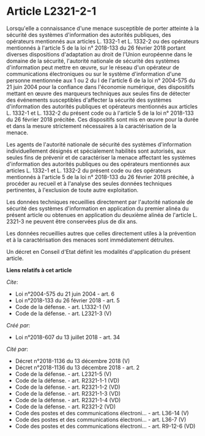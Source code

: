 # Article L2321-2-1

Lorsqu'elle a connaissance d'une menace susceptible de porter atteinte à la sécurité des systèmes d'information des autorités
publiques, des opérateurs mentionnés aux articles L. 1332-1 et L. 1332-2 ou des opérateurs mentionnés à l'article 5 de la loi
n° 2018-133 du 26 février 2018 portant diverses dispositions d'adaptation au droit de l'Union européenne dans le domaine de
la sécurité, l'autorité nationale de sécurité des systèmes d'information peut mettre en œuvre, sur le réseau d'un opérateur
de communications électroniques ou sur le système d'information d'une personne mentionnée aux 1 ou 2 du I de l'article 6 de
la loi n° 2004-575 du 21 juin 2004 pour la confiance dans l'économie numérique, des dispositifs mettant en œuvre des
marqueurs techniques aux seules fins de détecter des événements susceptibles d'affecter la sécurité des systèmes
d'information des autorités publiques et opérateurs mentionnés aux articles L. 1332-1 et L. 1332-2 du présent code ou à
l'article 5 de la loi n° 2018-133 du 26 février 2018 précitée. Ces dispositifs sont mis en œuvre pour la durée et dans la
mesure strictement nécessaires à la caractérisation de la menace. 

Les agents de l'autorité nationale de sécurité des systèmes d'information individuellement désignés et spécialement habilités
sont autorisés, aux seules fins de prévenir et de caractériser la menace affectant les systèmes d'information des autorités
publiques ou des opérateurs mentionnés aux articles L. 1332-1 et L. 1332-2 du présent code ou des opérateurs mentionnés à
l'article 5 de la loi n° 2018-133 du 26 février 2018 précitée, à procéder au recueil et à l'analyse des seules données
techniques pertinentes, à l'exclusion de toute autre exploitation. 

Les données techniques recueillies directement par l'autorité nationale de sécurité des systèmes d'information en application
du premier alinéa du présent article ou obtenues en application du deuxième alinéa de l'article L. 2321-3 ne peuvent être
conservées plus de dix ans. 

Les données recueillies autres que celles directement utiles à la prévention et à la caractérisation des menaces sont
immédiatement détruites. 

Un décret en Conseil d'Etat définit les modalités d'application du présent article.

**Liens relatifs à cet article**

_Cite_:

  - Loi n°2004-575 du 21 juin 2004 - art. 6
  - Loi n°2018-133 du 26 février 2018 - art. 5
  - Code de la défense. - art. L1332-1 (V)
  - Code de la défense. - art. L2321-3 (V)

_Créé par_:

  - Loi n°2018-607 du 13 juillet 2018 - art. 34

_Cité par_:

  - Décret n°2018-1136 du 13 décembre 2018 (V)
  - Décret n°2018-1136 du 13 décembre 2018 - art. 2
  - Code de la défense. - art. L2321-5 (V)
  - Code de la défense. - art. R2321-1-1 (VD)
  - Code de la défense. - art. R2321-1-2 (VD)
  - Code de la défense. - art. R2321-1-3 (VD)
  - Code de la défense. - art. R2321-1-4 (VD)
  - Code de la défense. - art. R2321-2 (VD)
  - Code des postes et des communications électroni... - art. L36-14 (V)
  - Code des postes et des communications électroni... - art. L36-7 (V)
  - Code des postes et des communications électroni... - art. R9-12-6 (VD)

